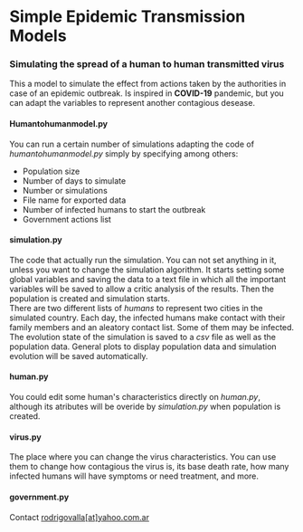 # Simple Epidemic Transmission Models

### Simulating the spread of a human to human transmitted virus

This a model to simulate the effect from actions taken by the authorities in case of
an epidemic outbreak. Is inspired in **COVID-19** pandemic, but you can adapt the variables to represent
another contagious desease.</br>

#### Humantohumanmodel.py
You can run a certain number of simulations adapting the code of *humantohumanmodel.py* simply
by specifying among others:
* Population size
* Number of days to simulate
* Number or simulations
* File name for exported data
* Number of infected humans to start the outbreak
* Government actions list

#### simulation.py
The code that actually run the simulation. You can not set anything in it, unless you want to change
the simulation algorithm. It starts setting some global variables and saving the data to a text file
in which all the important variables will be saved to allow a critic analysis of the results. Then
the population is created and simulation starts.</br>
There are two different lists of *humans* to represent two cities in the simulated country. Each day,
the infected humans make contact with their family members and an aleatory contact list. Some of them may
be infected.</br>
The evolution state of the simulation is saved to a *csv* file as well as the population data. General
plots to display population data and simulation evolution will be saved automatically.

#### human.py
You could edit some human's characteristics directly on *human.py*, although its atributes will
be overide by *simulation.py* when population is created.

#### virus.py
The place where you can change the virus characteristics. You can use them to change how contagious
the virus is, its base death rate, how many infected humans will have symptoms or need treatment,
and more.

#### government.py


Contact [rodrigovalla[at]yahoo.com.ar](mailto:rodrigovalla@yahoo.com.ar)